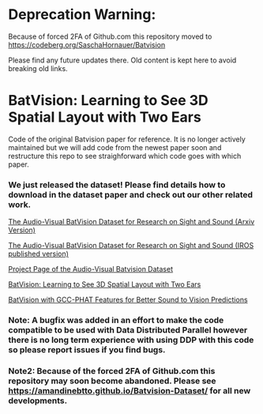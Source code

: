 # Deprecation Warning: 

Because of forced 2FA of Github.com this repository moved to https://codeberg.org/SaschaHornauer/Batvision

Please find any future updates there. Old content is kept here to avoid breaking old links.


# BatVision: Learning to See 3D Spatial Layout with Two Ears
Code of the original Batvision paper for reference. It is no longer actively maintained but we will add code from the newest paper soon and restructure this repo to see straighforward which code goes with which paper.

### We just released the dataset! Please find details how to download in the dataset paper and check out our other related work.

[The Audio-Visual BatVision Dataset for Research on Sight and Sound (Arxiv Version)](https://arxiv.org/abs/2303.07257v2)

[The Audio-Visual BatVision Dataset for Research on Sight and Sound (IROS published version)](https://ieeexplore.ieee.org/abstract/document/10341715)

[Project Page of the Audio-Visual Batvision Dataset](https://amandinebtto.github.io/Batvision-Dataset/)

[BatVision: Learning to See 3D Spatial Layout with Two Ears](https://ieeexplore.ieee.org/iel7/9187508/9196508/09196934.pdf)

[BatVision with GCC-PHAT Features for Better Sound to Vision Predictions](https://arxiv.org/abs/2006.07995)

### Note: A bugfix was added in an effort to make the code compatible to be used with Data Distributed Parallel however there is no long term experience with using DDP with this code so please report issues if you find bugs. 

### Note2: Because of the forced 2FA of Github.com this repository may soon become abandoned. Please see https://amandinebtto.github.io/Batvision-Dataset/ for all new developments.
